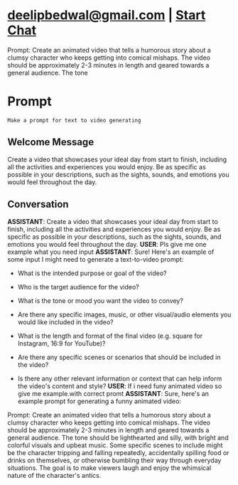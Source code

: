 

# deelipbedwal@gmail.com | [Start Chat](https://gptcall.net/chat.html?data=%7B%22contact%22%3A%7B%22id%22%3A%22CCnagzIYb_7EUWPtZPtMp%22%2C%22flow%22%3Atrue%7D%7D)


Prompt: Create an animated video that tells a humorous story about a clumsy character who keeps getting into comical mishaps. The video should be approximately 2-3 minutes in length and geared towards a general audience. The tone

# Prompt

```
Make a prompt for text to video generating 
```

## Welcome Message
Create a video that showcases your ideal day from start to finish, including all the activities and experiences you would enjoy. Be as specific as possible in your descriptions, such as the sights, sounds, and emotions you would feel throughout the day.

## Conversation

**ASSISTANT**: Create a video that showcases your ideal day from start to finish, including all the activities and experiences you would enjoy. Be as specific as possible in your descriptions, such as the sights, sounds, and emotions you would feel throughout the day.
**USER**: Pls give me one example what you need input
**ASSISTANT**: Sure! Here's an example of some input I might need to generate a text-to-video prompt:



- What is the intended purpose or goal of the video?

- Who is the target audience for the video?

- What is the tone or mood you want the video to convey?

- Are there any specific images, music, or other visual/audio elements you would like included in the video?

- What is the length and format of the final video (e.g. square for Instagram, 16:9 for YouTube)?

- Are there any specific scenes or scenarios that should be included in the video?

- Is there any other relevant information or context that can help inform the video's content and style?
**USER**: If i need funy animated video so give me example.with correct promt
**ASSISTANT**: Sure, here's an example prompt for generating a funny animated video:



Prompt: Create an animated video that tells a humorous story about a clumsy character who keeps getting into comical mishaps. The video should be approximately 2-3 minutes in length and geared towards a general audience. The tone should be lighthearted and silly, with bright and colorful visuals and upbeat music. Some specific scenes to include might be the character tripping and falling repeatedly, accidentally spilling food or drinks on themselves, or otherwise bumbling their way through everyday situations. The goal is to make viewers laugh and enjoy the whimsical nature of the character's antics.

